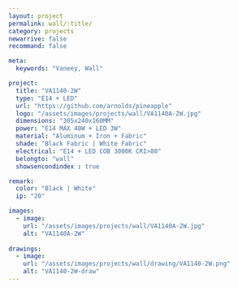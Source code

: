 ```yaml
---
layout: project
permalink: wall/:title/
category: projects
newarrive: false
recommand: false

meta:
  keywords: "Vaneey, Wall"

project:
  title: "VA1140-2W"
  type: "E14 + LED"
  url: "https://github.com/arnolds/pineapple"
  logo: "/assets/images/projects/wall/VA1140A-2W.jpg"
  dimensions: "305x240x160MM"
  power: "E14 MAX 40W + LED 3W"
  material: "Aluminum + Iron + Fabric"
  shade: "Black Fabric | White Fabric"
  electrical: "E14 + LED COB 3000K CRI>80"
  belongto: "wall"
  showsencondindex : true

remark:
  color: "Black | White"
  ip: "20"

images:
  - image:
    url: "/assets/images/projects/wall/VA1140A-2W.jpg"
    alt: "VA1140A-2W"
    
drawings:
  - image:
    url: "/assets/images/projects/wall/drawing/VA1140-2W.png"
    alt: "VA1140-2W-draw"
---
```

